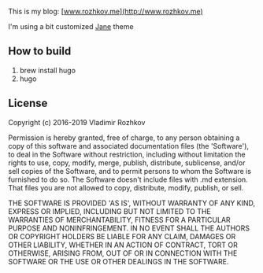 <img src="https://www.rozhkov.me/favicon.ico" width="16px" height="16px" />

This is my blog: [www.rozhkov.me](http://www.rozhkov.me)

I'm using a bit customized [Jane](https://github.com/xianmin/hugo-theme-jane) theme

## How to build

1. brew install hugo
2. hugo

## License

Copyright (c) 2016-2019 Vladimir Rozhkov

Permission is hereby granted, free of charge, to any person obtaining a copy
of this software and associated documentation files (the 'Software'), to deal
in the Software without restriction, including without limitation the rights
to use, copy, modify, merge, publish, distribute, sublicense, and/or sell
copies of the Software, and to permit persons to whom the Software is
furnished to do so. The Software doesn't include files with .md extension.
That files you are not allowed to copy, distribute, modify, publish, or sell.

THE SOFTWARE IS PROVIDED 'AS IS', WITHOUT WARRANTY OF ANY KIND, EXPRESS OR
IMPLIED, INCLUDING BUT NOT LIMITED TO THE WARRANTIES OF MERCHANTABILITY,
FITNESS FOR A PARTICULAR PURPOSE AND NONINFRINGEMENT. IN NO EVENT SHALL THE
AUTHORS OR COPYRIGHT HOLDERS BE LIABLE FOR ANY CLAIM, DAMAGES OR OTHER
LIABILITY, WHETHER IN AN ACTION OF CONTRACT, TORT OR OTHERWISE, ARISING FROM,
OUT OF OR IN CONNECTION WITH THE SOFTWARE OR THE USE OR OTHER DEALINGS IN THE
SOFTWARE.